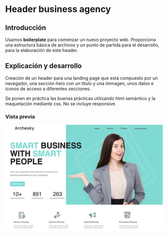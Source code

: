 # Header business agency

## Introducción

Usamos **boilerplate** para comenzar un nuevo proyecto web. Proporciona una estructura básica de archivos y un punto de partida para el desarrollo, para la elaboración de este header.

## Explicación y desarrollo

Creación de un header para una landing page que está compuesto por un navegador, una sección hero con un título y una immagen, unos datos e iconos de acceso a diferentes secciones.

Se ponen en práctica las buenas prácticas utilizando html semántico y la maquetación mediante css. No se incluye responsive.

### Vista previa

![Estructura de un Boilerplate](/img/Header-business-agency.png)


